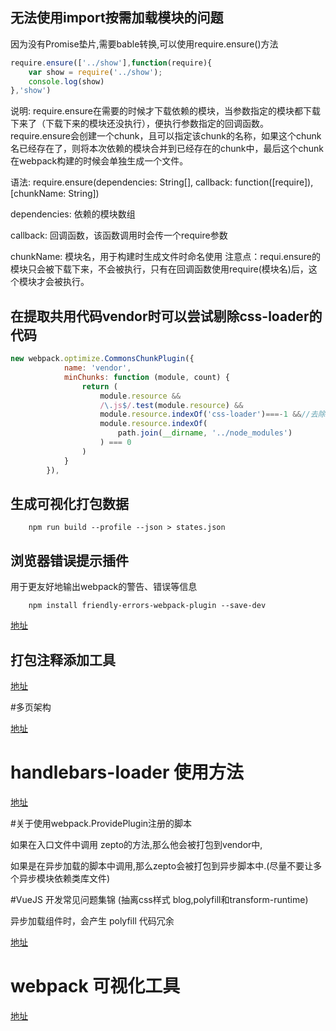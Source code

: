 ## 无法使用import按需加载模块的问题

因为没有Promise垫片,需要bable转换,可以使用require.ensure()方法

```javascript
require.ensure(['../show'],function(require){
    var show = require('../show');
    console.log(show)
},'show')
```

说明: require.ensure在需要的时候才下载依赖的模块，当参数指定的模块都下载下来了（下载下来的模块还没执行），便执行参数指定的回调函数。require.ensure会创建一个chunk，且可以指定该chunk的名称，如果这个chunk名已经存在了，则将本次依赖的模块合并到已经存在的chunk中，最后这个chunk在webpack构建的时候会单独生成一个文件。

语法: require.ensure(dependencies: String[], callback: function([require]), [chunkName: String])

dependencies: 依赖的模块数组

callback: 回调函数，该函数调用时会传一个require参数

chunkName: 模块名，用于构建时生成文件时命名使用
注意点：requi.ensure的模块只会被下载下来，不会被执行，只有在回调函数使用require(模块名)后，这个模块才会被执行。


## 在提取共用代码vendor时可以尝试剔除css-loader的代码

```javascript
new webpack.optimize.CommonsChunkPlugin({
            name: 'vendor',
            minChunks: function (module, count) {
                return (
                    module.resource &&
                    /\.js$/.test(module.resource) &&
                    module.resource.indexOf('css-loader')===-1 &&//去除被打包进来的css-loader
                    module.resource.indexOf(
                        path.join(__dirname, '../node_modules')
                    ) === 0
                )
            }
        }),
```

## 生成可视化打包数据

```
    npm run build --profile --json > states.json
```

## 浏览器错误提示插件

用于更友好地输出webpack的警告、错误等信息

```
    npm install friendly-errors-webpack-plugin --save-dev
```
[地址](https://www.npmjs.com/package/friendly-errors-webpack-plugin)

## 打包注释添加工具

[地址](https://doc.webpack-china.org/plugins/banner-plugin/)

#多页架构

[地址](https://segmentfault.com/a/1190000007126268)

# handlebars-loader 使用方法

[地址](http://debugrun.weweapp.com/a/F7Jh6Sy.html)

#关于使用webpack.ProvidePlugin注册的脚本

如果在入口文件中调用 zepto的方法,那么他会被打包到vendor中,

如果是在异步加载的脚本中调用,那么zepto会被打包到异步脚本中.(尽量不要让多个异步模块依赖类库文件)

#VueJS 开发常见问题集锦 (抽离css样式 blog,polyfill和transform-runtime)

异步加载组件时，会产生 polyfill 代码冗余

[地址](https://juejin.im/entry/591aa6ab44d904006c7b0938)

# webpack 可视化工具

[地址](http://blog.csdn.net/qq_16559905/article/details/78551719)